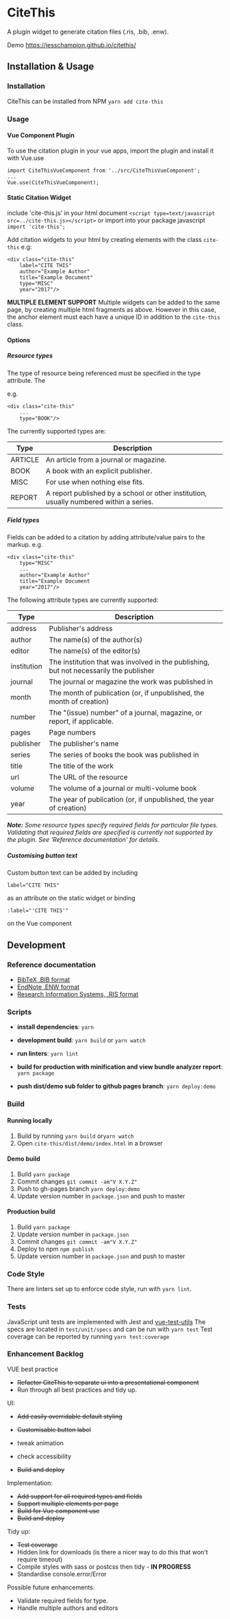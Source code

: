 # CiteThis
A plugin widget to generate citation files (.ris, .bib, .enw).

Demo https://jesschampion.github.io/citethis/

## Installation & Usage
### Installation
CiteThis can be installed from NPM `yarn add cite-this`

### Usage
#### Vue Component Plugin
To use the citation plugin in your vue apps, import the plugin and install it with Vue.use

```
import CiteThisVueComponent from '../src/CiteThisVueComponent';
...
Vue.use(CiteThisVueComponent);
```

#### Static Citation Widget
include 'cite-this.js' in your html document
`<script type=text/javascript src=../cite-this.js></script>`
or import into your package javascript 
`import 'cite-this';` 

Add citation widgets to your html by creating elements with the class `cite-this` e.g:
```
<div class="cite-this"
    label="CITE THIS"
    author="Example Author"
    title="Example Document"
    type="MISC"
    year="2017"/>
```

**MULTIPLE ELEMENT SUPPORT**
Multiple widgets can be added to the same page, by creating multiple html fragments as above.
However in this case, the anchor element must each have a unique ID in addition to the `cite-this` class.

#### Options

##### Resource types
The type of resource being referenced must be specified in the type attribute.
The

e.g. 
```
<div class="cite-this"
    ...
    type="BOOK"/>
```

The currently supported types are:

| Type    | Description |
| ------- | ----------- |
| ARTICLE | An article from a journal or magazine.
| BOOK    | A book with an explicit publisher.
| MISC    | For use when nothing else fits.
| REPORT  | A report published by a school or other institution, usually numbered within a series.

##### Field types

Fields can be added to a citation by adding attribute/value pairs to the markup.
e.g. 
```
<div class="cite-this"
    type="MISC"
    ...
    author="Example Author"
    title="Example Document
    year="2017"/>
```

The following attribute types are currently supported:

| Type          | Description |
| ------------- | ----------- |
| address       | Publisher's address
| author        | The name(s) of the author(s) 
| editor        | The name(s) of the editor(s)
| institution   | The institution that was involved in the publishing, but not necessarily the publisher
| journal       | The journal or magazine the work was published in
| month         | The month of publication (or, if unpublished, the month of creation)
| number        | The "(issue) number" of a journal, magazine, or report, if applicable.
| pages         | Page numbers
| publisher     | The publisher's name
| series        | The series of books the book was published in
| title         | The title of the work
| url           | The URL of the resource
| volume        | The volume of a journal or multi-volume book
| year          | The year of publication (or, if unpublished, the year of creation)

_**Note:** Some resource types specify required fields for particular file types.
Validating that required fields are specified is currently not supported by the plugin.
See 'Reference documentation' for details._

##### Customising button text
Custom button text can be added by including
```
label="CITE THIS"
```
as an attribute on the static widget
or binding
```
:label="'CITE THIS'"
```
on the Vue component

## Development
### Reference documentation
- [BibTeX .BIB format](https://en.wikipedia.org/wiki/BibTeX#Bibliographic_information_file)
- [EndNote .ENW format](https://en.wikipedia.org/wiki/EndNote#Tags_and_fields)
- [Research Information Systems, .RIS format](https://en.wikipedia.org/wiki/RIS_(file_format)#Type_of_reference)

### Scripts
- __install dependencies__:
`yarn`

- __development build__:
`yarn build`
or
`yarn watch`

- __run linters__:
`yarn lint`

- __build for production with minification and view bundle analyzer report__:
`yarn package`

- __push dist/demo sub folder to github pages branch__:
`yarn deploy:demo`

### Build
#### Running locally
1. Build by running
  `yarn build` or`yarn watch`
2. Open `cite-this/dist/demo/index.html` in a browser

#### Demo build
1. Build
  `yarn package`
2. Commit changes
  `git commit -am"V X.Y.Z"`
3. Push to gh-pages branch
  `yarn deploy:demo`
4. Update version number in `package.json` and push to master

#### Production build
1. Build
  `yarn package`
2. Update version number in `package.json`
3. Commit changes
  `git commit -am"V X.Y.Z"` 
5. Deploy to npm
   `npm publish`
4. Update version number in `package.json` and push to master

### Code Style
There are linters set up to enforce code style, run with `yarn lint`.

### Tests
JavaScript unit tests are implemented with Jest and [vue-test-utils](https://vue-test-utils.vuejs.org/)
The specs are located in `test/unit/specs` and can be run with `yarn test`
Test coverage can be reported by running `yarn test:coverage`

### Enhancement Backlog
VUE best practice
- ~~Refactor CiteThis to separate ui into a presentational component~~
- Run through all best practices and tidy up.

UI:
- ~~Add easily overridable default styling~~
- ~~Customisable button label~~
- tweak animation
- check accessibility

- ~~Build and deploy~~

Implementation:
- ~~Add support for all required types and fields~~
- ~~Support multiple elements per page~~
- ~~Build for Vue component use~~
- ~~Build and deploy~~

Tidy up:
- ~~Test coverage~~
- Hidden link for downloads (is there a nicer way to do this that won't require timeout)
- Compile styles with sass or postcss then tidy - **IN PROGRESS**
- Standardise console.error/Error 

Possible future enhancements:
- Validate required fields for type.
- Handle multiple authors and editors